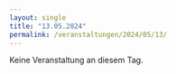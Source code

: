 ```yaml
---
layout: single
title: "13.05.2024"
permalink: /veranstaltungen/2024/05/13/
---
```


Keine Veranstaltung an diesem Tag.
